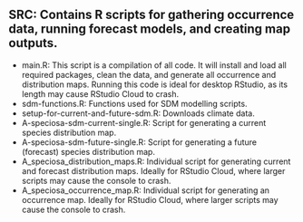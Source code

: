 ## **SRC:** Contains R scripts for gathering occurrence data, running forecast models, and creating map outputs.
  + main.R: This script is a compilation of all code. It will install and load all required packages, clean the data, and generate all occurrence and distribution maps. Running this code is ideal for desktop RStudio, as its length may cause RStudio Cloud to crash.
  + sdm-functions.R: Functions used for SDM modelling scripts.
  + setup-for-current-and-future-sdm.R: Downloads climate data.
  + A-speciosa-sdm-current-single.R: Script for generating a current species distribution map.
  + A-speciosa-sdm-future-single.R: Script for generating a future (forecast) species distribution map.
  + A_speciosa_distribution_maps.R: Individual script for generating current and forecast distribution maps. Ideally for RStudio Cloud, where larger scripts may cause the console to crash.
  + A_speciosa_occurrence_map.R: Individual script for generating an occurrence map. Ideally for RStudio Cloud, where larger scripts may cause the console to crash.